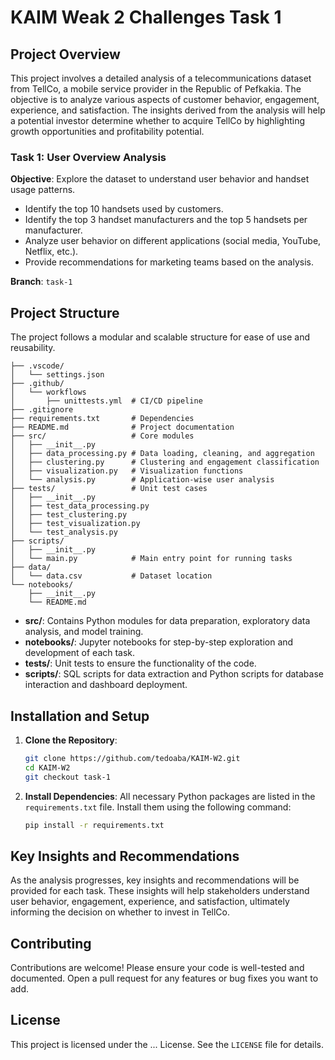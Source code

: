 # KAIM Weak 2 Challenges Task 1

## **Project Overview**

This project involves a detailed analysis of a telecommunications dataset from TellCo, a mobile service provider in the Republic of Pefkakia. The objective is to analyze various aspects of customer behavior, engagement, experience, and satisfaction. The insights derived from the analysis will help a potential investor determine whether to acquire TellCo by highlighting growth opportunities and profitability potential.

### **Task 1: User Overview Analysis**

**Objective**: Explore the dataset to understand user behavior and handset usage patterns.

- Identify the top 10 handsets used by customers.
- Identify the top 3 handset manufacturers and the top 5 handsets per manufacturer.
- Analyze user behavior on different applications (social media, YouTube, Netflix, etc.).
- Provide recommendations for marketing teams based on the analysis.

**Branch**: `task-1`

## **Project Structure**

The project follows a modular and scalable structure for ease of use and reusability.

```script
├── .vscode/
│   └── settings.json
├── .github/
│   └── workflows
│       ├── unittests.yml  # CI/CD pipeline
├── .gitignore
├── requirements.txt       # Dependencies
├── README.md              # Project documentation
├── src/                   # Core modules
│   ├── __init__.py
│   ├── data_processing.py # Data loading, cleaning, and aggregation
│   ├── clustering.py      # Clustering and engagement classification
│   ├── visualization.py   # Visualization functions
│   └── analysis.py        # Application-wise user analysis
├── tests/                 # Unit test cases
│   ├── __init__.py
│   ├── test_data_processing.py
│   ├── test_clustering.py
│   ├── test_visualization.py
│   └── test_analysis.py
├── scripts/
│   ├── __init__.py
│   └── main.py            # Main entry point for running tasks
├── data/
│   └── data.csv           # Dataset location
└── notebooks/
    ├── __init__.py
    └── README.md
```

- **src/**: Contains Python modules for data preparation, exploratory data analysis, and model training.
- **notebooks/**: Jupyter notebooks for step-by-step exploration and development of each task.
- **tests/**: Unit tests to ensure the functionality of the code.
- **scripts/**: SQL scripts for data extraction and Python scripts for database interaction and dashboard deployment.

## **Installation and Setup**

1. **Clone the Repository**:

   ```bash
   git clone https://github.com/tedoaba/KAIM-W2.git
   cd KAIM-W2
   git checkout task-1
   ```

2. **Install Dependencies**:
   All necessary Python packages are listed in the `requirements.txt` file. Install them using the following command:

   ```bash
   pip install -r requirements.txt
   ```

## **Key Insights and Recommendations**

As the analysis progresses, key insights and recommendations will be provided for each task. These insights will help stakeholders understand user behavior, engagement, experience, and satisfaction, ultimately informing the decision on whether to invest in TellCo.

## **Contributing**

Contributions are welcome! Please ensure your code is well-tested and documented. Open a pull request for any features or bug fixes you want to add.

## **License**

This project is licensed under the ... License. See the `LICENSE` file for details.
